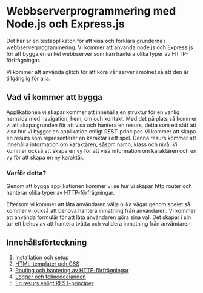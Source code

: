 # Webbserverprogrammering med Node.js och Express.js

Det här är en testapplikaton för att visa och förklara grunderna i webbserverprogrammering. Vi kommer att använda node.js och Express.js för att bygga en enkel webbserver som kan hantera olika typer av HTTP-förfrågningar. 

Vi kommer att använda glitch för att köra vår server i molnet så att den är tillgänglig för alla.

## Vad vi kommer att bygga

Applikationen vi skapar kommer att innehålla en struktur för en vanlig hemsida med navigation, hem, om och kontakt.
Med det på plats så kommer vi att skapa grunden för att visa och hantera en resurs, detta som ett sätt att visa hur vi bygger en applikation enligt REST-principer. Vi kommer att skapa en resurs som representerar en karaktär i ett spel. Denna resurs kommer att innehålla information om karaktären, såsom namn, klass och nivå. Vi kommer också att skapa en vy för att visa information om karaktären och en vy för att skapa en ny karaktär.

### Varför detta?

Genom att bygga applikationen kommer vi se hur vi skapar http router och hanterar olika typer av HTTP-förfrågningar. 

Eftersom vi kommer att låta användaren välja olika vägar genom spelet så kommer vi också att behöva hantera inmatning från användaren. Vi kommer att använda formulär för att låta användaren göra sina val. Det skapar i sin tur ett behov av att hantera tvätta och validera inmatning från användaren.

## Innehållsförteckning

1. [Installation och setup](docs/installation-och-setup.md)
2. [HTML-templater och CSS](docs/html-templater-och-css.md)
3. [Routing och hantering av HTTP-förfrågningar](docs/routing-och-requests.md)
4. [Logger och felmeddelanden](docs/logger-och-felmeddelanden.md)
5. [En resurs enligt REST-principer](docs/en-resurs-enligt-rest-principer.md)